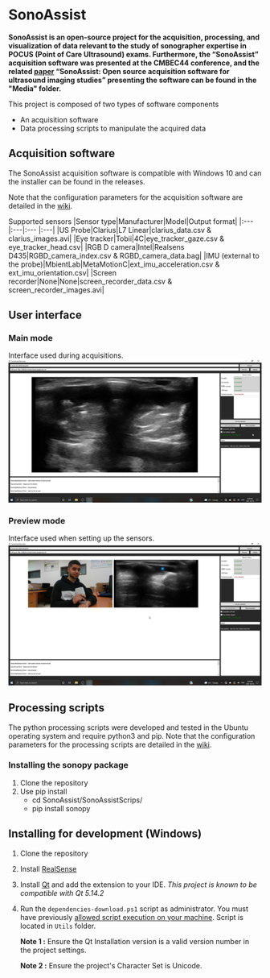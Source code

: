 # SonoAssist

**SonoAssist is an open-source project for the acquisition, processing, and visualization of data relevant to the study of sonographer expertise in POCUS (Point of Care Ultrasound) exams. Furthermore, the “SonoAssist” acquisition software was presented at the CMBEC44 conference, and the related [paper](Media/paper.pdf) “SonoAssist: Open source acquisition software for ultrasound imaging studies” presenting the software can be found in the "Media" folder.**

This project is composed of two types of software components
* An acquisition software
* Data processing scripts to manipulate the acquired data

## Acquisition software

The SonoAssist acquisition software is compatible with Windows 10 and can the installer can be found in the releases. 

Note that the configuration parameters for the acquisition software are detailed in the [wiki](https://github.com/OneWizzardBoi/SonoAsist/wiki/Acquisition-software-configuration).

Supported sensors
|Sensor type|Manufacturer|Model|Output format|
|:--- |:---|:--- |:---|
|US Probe|Clarius|L7 Linear|clarius_data.csv & clarius_images.avi|
|Eye tracker|Tobii|4C|eye_tracker_gaze.csv & eye_tracker_head.csv|
|RGB D camera|Intel|Realsens D435|RGBD_camera_index.csv & RGBD_camera_data.bag|
|IMU (external to the probe)|MbientLab|MetaMotionC|ext_imu_acceleration.csv & ext_imu_orientation.csv|
|Screen recorder|None|None|screen_recorder_data.csv & screen_recorder_images.avi|

## User interface

### Main mode
Interface used during acquisitions.
![](Media/main_mode.jpg)

### Preview mode
Interface used when setting up the sensors.
![](Media/preview_mode.jpg)


## Processing scripts

The python processing scripts were developed and tested in the Ubuntu operating system and require python3 and pip.
Note that the configuration parameters for the processing scripts are detailed in the [wiki](https://github.com/OneWizzardBoi/SonoAsist/wiki/Processing-scripts-configuration).

### Installing the sonopy package
1. Clone the repository
2. Use pip install
    - cd SonoAssist/SonoAssistScrips/
    - pip install sonopy

## Installing for development (Windows)

1. Clone the repository
2. Install [RealSense](https://www.intelrealsense.com/sdk-2/)
3. Install [Qt](https://www.qt.io/download-open-source?hsCtaTracking=9f6a2170-a938-42df-a8e2-a9f0b1d6cdce%7C6cb0de4f-9bb5-4778-ab02-bfb62735f3e5) and add the extension to your IDE. _This project is known to be compatible with Qt 5.14.2_
4. Run the `dependencies-download.ps1` script as administrator. You must have previously [allowed script execution on your machine](https://docs.microsoft.com/en-us/powershell/module/microsoft.powershell.security/set-executionpolicy?view=powershell-7.1). Script is located in `Utils` folder.

    **Note 1 :** Ensure the Qt Installation version is a valid version number in the project settings.

    **Note 2 :** Ensure the project's Character Set is Unicode.
